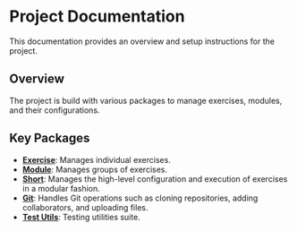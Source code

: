 # Project Documentation
This documentation provides an overview and setup instructions for the project.

## Overview
The project is build with various packages to manage exercises, modules, and their configurations.

## Key Packages
* **[Exercise](EXERCISE.md)**: Manages individual exercises.
* **[Module](MODULE.md)**: Manages groups of exercises.
* **[Short](SHORT.md)**: Manages the high-level configuration and execution of exercises in a modular fashion.
* **[Git](GIT.md)**: Handles Git operations such as cloning repositories, adding collaborators, and uploading files.
* **[Test Utils](TESTUTILS.md)**: Testing utilities suite.

